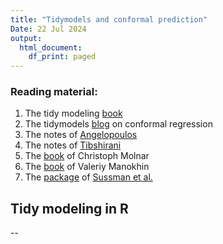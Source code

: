 ```yaml
---
title: "Tidymodels and conformal prediction"
Date: 22 Jul 2024
output:
  html_document:
    df_print: paged
---
```


### Reading material:

1.  The tidy modeling [book](https://www.tmwr.org/)
2.  The tidymodels [blog](https://www.tidymodels.org/learn/models/conformal-regression/) on conformal regression
3.  The notes of [Angelopoulos](https://arxiv.org/abs/2107.07511)
4.  The notes of [Tibshirani](https://www.stat.berkeley.edu/~ryantibs/statlearn-s23/lectures/conformal.pdf)
5.  The [book](https://christophmolnar.com/books/conformal-prediction/) of Christoph Molnar
6.  The [book](https://maven.com/valeriy-manokhin/applied-conformal-prediction) of Valeriy Manokhin
7.  The [package](https://github.com/herbps10/AdaptiveConformal) of [Sussman et al.](https://arxiv.org/abs/2312.00448)

## Tidy modeling in R

--
